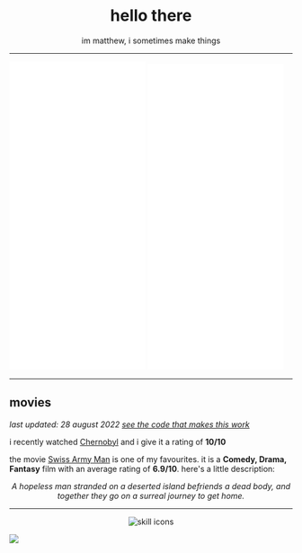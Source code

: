 <div align="center">

  # hello there
  
  im matthew, i sometimes make things

</div>

---

<img width="48%" src="https://raw.githubusercontent.com/matievisthekat/matievisthekat/master/overall-metrics.svg" alt="Overall Metrics" /> <img width="48%" src="https://raw.githubusercontent.com/matievisthekat/matievisthekat/master/recent-metrics.svg" alt="Recent Metrics" />

---

## movies
*last updated: <!--common.timestamp:start-->28 august 2022<!--common.timestamp:end-->
[see the code that makes this work](https://github.com/matievisthekat/matievisthekat/tree/master/movies)*

i recently watched <!--recent.link:start text="recent.title"-->[Chernobyl](https://imdb.com/title/tt7366338/ 'imdb page')<!--recent.link:end--> and i give it a rating of **<!--recent.rating:start-->10<!--recent.rating:end-->/10**

the movie <!--favourite.link:start text="favourite.title"-->[Swiss Army Man](https://imdb.com/title/tt4034354/?ref_=ttls_li_i 'imdb page')<!--favourite.link:end--> is one of my favourites. it is a **<!--favourite.genre:start-->Comedy, Drama, Fantasy<!--favourite.genre:end-->** film with an average rating of **<!--favourite.avgRating:start-->6.9<!--favourite.avgRating:end-->/10**. here's a little description:

<div align="center">

  *<!--favourite.desc:start-->A hopeless man stranded on a deserted island befriends a dead body, and together they go on a surreal journey to get home.<!--favourite.desc:end-->*
  
</div>

---

<div align="center">
     <img src="https://skillicons.dev/icons?perline=10&i=cloudflare,netlify,heroku,figma,electron,sass,emotion,css,html,dart,flutter,deno,express,svelte,react,nextjs,ts,js,nodejs,ruby,rails,rust,linux,git,vim,vscode,nginx,mongodb,mysql,postgres" alt="skill icons" />
</div>

![](https://hit.yhype.me/github/profile?user_id=45036977)
